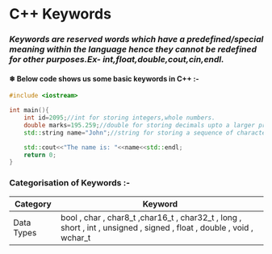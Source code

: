 # C++ Keywords

### *Keywords are reserved words which have a predefined/special meaning within the language hence they cannot be redefined for other purposes.Ex- int,float,double,cout,cin,endl.*

#### ❄ Below code shows us some basic keywords in C++ :-

``` cpp
#include <iostream>

int main(){
    int id=2095;//int for storing integers,whole numbers.
    double marks=195.259;//double for storing decimals upto a larger precision.
    std::string name="John";//string for storing a sequence of characters.

    std::cout<<"The name is: "<<name<<std::endl;
    return 0;
}
```

### Categorisation of Keywords :-

|Category|Keyword|
|--------|-------|
|Data Types|bool , char , char8_t ,char16_t , char32_t , long , short , int , unsigned , signed , float , double , void , wchar_t|
